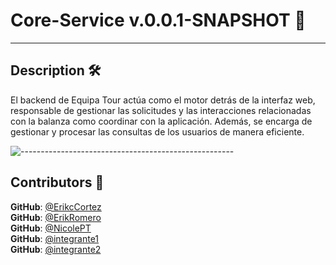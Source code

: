 # Core-Service v.0.0.1-SNAPSHOT 🧠

---

<h2 id="description"> Description 🛠️  </h2>

El backend de Equipa Tour actúa como el motor detrás de la interfaz web, responsable de gestionar las solicitudes y las interacciones relacionadas con la balanza como coordinar con la aplicación.
Además, se encarga de gestionar y procesar las consultas de los usuarios de manera eficiente.

![-----------------------------------------------------](https://raw.githubusercontent.com/andreasbm/readme/master/assets/lines/rainbow.png)

<h2 id="contributors"> Contributors 🤝 </h2>

**GitHub**: <a href="https://github.com/EcoCharlie">@ErikcCortez</a> <br>
**GitHub**: <a href="https://github.com/ErikRomeroPolli)">@ErikRomero</a> <br>
**GitHub**: <a href="https://github.com/NicolePT">@NicolePT</a> <br>
**GitHub**: <a href="https://github.com/integrante3">@integrante1</a> <br>
**GitHub**: <a href="https://github.com/integrante3">@integrante2</a> <br>

